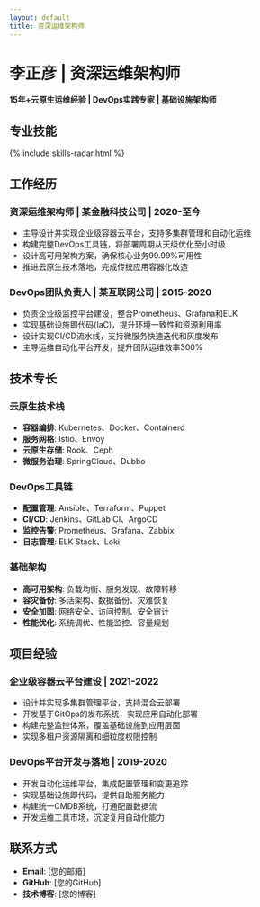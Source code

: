 ```yaml
---
layout: default
title: 资深运维架构师
---
```


# 李正彦 | 资深运维架构师
**15年+云原生运维经验 | DevOps实践专家 | 基础设施架构师**

## 专业技能
{% include skills-radar.html %}

## 工作经历

### 资深运维架构师 | 某金融科技公司 | 2020-至今
- 主导设计并实现企业级容器云平台，支持多集群管理和自动化运维
- 构建完整DevOps工具链，将部署周期从天级优化至小时级
- 设计高可用架构方案，确保核心业务99.99%可用性
- 推进云原生技术落地，完成传统应用容器化改造

### DevOps团队负责人 | 某互联网公司 | 2015-2020
- 负责企业级监控平台建设，整合Prometheus、Grafana和ELK
- 实现基础设施即代码(IaC)，提升环境一致性和资源利用率
- 设计实现CI/CD流水线，支持微服务快速迭代和灰度发布
- 主导运维自动化平台开发，提升团队运维效率300%

## 技术专长

### 云原生技术栈
- **容器编排**: Kubernetes、Docker、Containerd
- **服务网格**: Istio、Envoy
- **云原生存储**: Rook、Ceph
- **微服务治理**: SpringCloud、Dubbo

### DevOps工具链
- **配置管理**: Ansible、Terraform、Puppet
- **CI/CD**: Jenkins、GitLab CI、ArgoCD
- **监控告警**: Prometheus、Grafana、Zabbix
- **日志管理**: ELK Stack、Loki

### 基础架构
- **高可用架构**: 负载均衡、服务发现、故障转移
- **容灾备份**: 多活架构、数据备份、灾难恢复
- **安全加固**: 网络安全、访问控制、安全审计
- **性能优化**: 系统调优、性能监控、容量规划

## 项目经验

### 企业级容器云平台建设 | 2021-2022
- 设计并实现多集群管理平台，支持混合云部署
- 开发基于GitOps的发布系统，实现应用自动化部署
- 构建完整监控体系，覆盖基础设施到应用层面
- 实现多租户资源隔离和细粒度权限控制

### DevOps平台开发与落地 | 2019-2020
- 开发自动化运维平台，集成配置管理和变更追踪
- 实现基础设施即代码，提供自助服务能力
- 构建统一CMDB系统，打通配置数据流
- 开发运维工具市场，沉淀复用自动化能力

## 联系方式
- **Email**: [您的邮箱]
- **GitHub**: [您的GitHub]
- **技术博客**: [您的博客]

